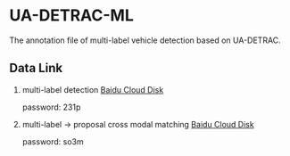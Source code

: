 # UA-DETRAC-ML
The annotation file of multi-label vehicle detection based on UA-DETRAC.

## Data Link

1. multi-label detection [Baidu Cloud Disk](https://pan.baidu.com/s/1AQv4Q9DmlAvXfRYguwgBIA)

   password: 231p

2. multi-label -> proposal cross modal matching [Baidu Cloud Disk](https://pan.baidu.com/s/1Z5SItSCk437OsR5JnsoWuw)

   password: so3m
